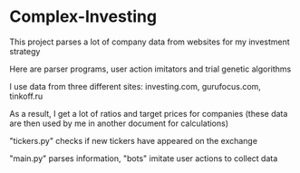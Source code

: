 # Complex-Investing
This project parses a lot of company data from websites for my investment strategy

Here are parser programs, user action imitators and trial genetic algorithms

I use data from three different sites: investing.com, gurufocus.com, tinkoff.ru

As a result, I get a lot of ratios and target prices for companies (these data are then used by me in another document for calculations)

"tickers.py" checks if new tickers have appeared on the exchange

"main.py" parses information, "bots" imitate user actions to collect data
